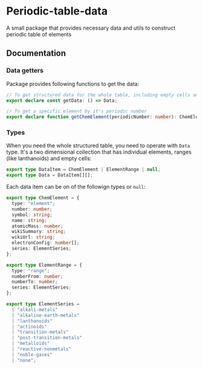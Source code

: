 # Periodic-table-data

A small package that provides necessary data and utils to construct periodic table of elements

## Documentation

### Data getters

Package provides following functions to get the data:

```ts
// To get structured data for the whole table, including empty cells and element ranges
export declare const getData: () => Data;

// To get a specific element by it's periodic number
export declare function getChemElement(periodicNumber: number): ChemElement;
```

### Types

When you need the whole structured table, you need to operate with `Data` type.
It's a two dimensional collection that has individual elements, ranges (like lanthanoids) and empty cells:

```ts
export type DataItem = ChemElement | ElementRange | null;
export type Data = DataItem[][];
```

Each data item can be on of the followign types or `null`:

```ts
export type ChemElement = {
  type: "element";
  number: number;
  symbol: string;
  name: string;
  atomicMass: number;
  wikiSummary: string;
  wikiUrl: string;
  electronConfig: number[];
  series: ElementSeries;
};

export type ElementRange = {
  type: "range";
  numberFrom: number;
  numberTo: number;
  series: ElementSeries;
};

export type ElementSeries =
  | "alkali-metals"
  | "alkaline-earth-metals"
  | "lanthanoids"
  | "actinoids"
  | "transition-metals"
  | "post-transition-metals"
  | "metalloids"
  | "reactive-nonmetals"
  | "noble-gases"
  | "none";
```
